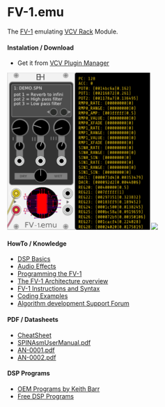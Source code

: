 # FV-1.emu
The [FV-1](http://www.spinsemi.com/knowledge_base/arch.html) emulating [VCV Rack](https://github.com/VCVRack) Module.

#### Instalation / Download
* Get it from [VCV Plugin Manager](https://vcvrack.com/plugins.html#EH)

![](doc/fv-1_emu.png)[![](https://img.youtube.com/vi/8dI8I4SV1QQ/0.jpg)](https://www.youtube.com/watch?v=8dI8I4SV1QQ)

#### HowTo / Knowledge

* [DSP Basics](http://www.spinsemi.com/knowledge_base/dsp_basics.html)
* [Audio Effects](http://www.spinsemi.com/knowledge_base/effects.html)
* [Programming the FV-1](http://www.spinsemi.com/knowledge_base/pgm_quick.html)
* [The FV-1 Architecture overview](http://www.spinsemi.com/knowledge_base/arch.html)
* [FV-1 Instructions and Syntax](http://www.spinsemi.com/knowledge_base/inst_syntax.html)
* [Coding Examples](http://www.spinsemi.com/knowledge_base/coding_examples.html)
* [Algorithm development Support Forum](http://www.spinsemi.com/forum/viewforum.php?f=4)
#### PDF / Datasheets
* [CheatSheet](http://www.spinsemi.com/knowledge_base/cheat.html)
* [SPINAsmUserManual.pdf](http://www.spinsemi.com/Products/datasheets/spn1001-dev/SPINAsmUserManual.pdf)
* [AN-0001.pdf](http://www.spinsemi.com/Products/appnotes/spn1001/AN-0001.pdf)
* [AN-0002.pdf](http://www.spinsemi.com/Products/appnotes/spn1001/AN-0002.pdf)

#### DSP Programs
* [OEM Programs by Keith Barr](http://www.spinsemi.com/get_spn.php?spn=oem1.zip&prodnum=SPN1001)
* [Free DSP Programs](http://www.spinsemi.com/programs.php)


